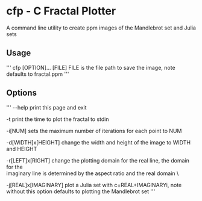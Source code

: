 # cfp - C Fractal Plotter

A command line utility to create ppm images of the Mandlebrot set and Julia sets

## Usage
'''
cfp [OPTION]... [FILE]
	FILE is the file path to save the image, note defaults to fractal.ppm
'''
## Options
'''
--help
	print this page and exit

-t
	print the time to plot the fractal to stdin

-i[NUM]
	sets the maximum number of iterations for each point to NUM

-d[WIDTH]x[HEIGHT]
	change the width and height of the image to WIDTH and HEIGHT

-r[LEFT]x[RIGHT]
	change the plotting domain for the real line, the domain for the \
	imaginary line is determined by the aspect ratio and the real domain \

-j[REAL]x[IMAGINARY]
	plot a Julia set with c=REAL+IMAGINARYi, note without this option
	defaults to plotting the Mandlebrot set
'''
